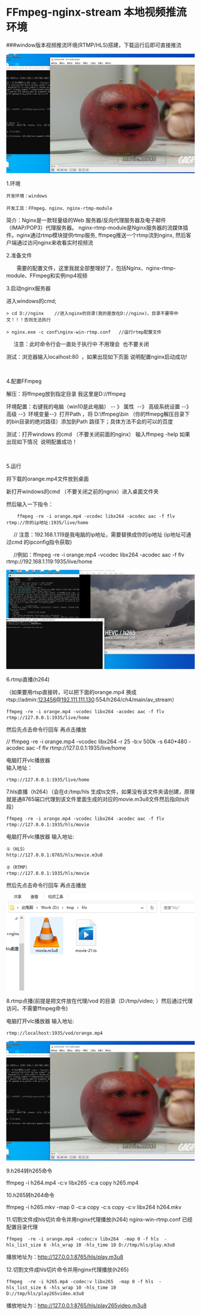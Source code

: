 # FFmpeg-nginx-stream 本地视频推流环境

###window版本视频推流环境(RTMP/HLS)搭建，下载运行后即可直接推流

![Image text](vlc.png)

1.环境
```code
开发环境：windows

开发工具：FFmpeg、nginx、nginx-rtmp-module
```
简介：Nginx是一款轻量级的Web 服务器/反向代理服务器及电子邮件（IMAP/POP3）代理服务器。 nginx-rtmp-module是Nginx服务器的流媒体插件。nginx通过rtmp模块提供rtmp服务, ffmpeg推送一个rtmp流到nginx, 然后客户端通过访问nginx来收看实时视频流


2.准备文件

       需要的配置文件，这里我就全部整理好了，包括Nginx、nginx-rtmp-module、FFmpeg和实例mp4视频
     

3.启动nginx服务器

进入windows的cmd; 
```shell
> cd D://nginx    //进入nginx的目录(我的是放在D://nginx)，目录不要带中文！！！否则无法执行

> nginx.exe -c conf\nginx-win-rtmp.conf   //运行rtmp配置文件 
```
     注意：此时命令行会一直处于执行中 不用理会  也不要关闭

测试：浏览器输入localhost:80  ，如果出现如下页面 说明配置nginx启动成功!

​


4.配置FFmpeg

解压：将ffmpeg放到指定目录 我这里是D://ffmpeg 

环境配置：右键我的电脑（win10是此电脑） -- 》 属性  --》 高级系统设置 --》高级 --》环境变量--》打开Path ，将 D:\ffmpeg\bin （你的ffmepg解压目录下的bin目录的绝对路径）添加到Path 路径下；具体方法不会的可以的百度 

测试：打开windows 的cmd （不要关闭前面的nginx） 输入ffmpeg -help 如果出现如下情况  说明配置成功！

​


5.运行  

将下载的orange.mp4文件放到桌面 

新打开windows的cmd （不要关闭之前的ngnix）进入桌面文件夹

然后输入一下指令：
```code
    ffmpeg -re -i orange.mp4 -vcodec libx264 -acodec aac -f flv rtmp://你的ip地址:1935/live/home
```

     // 注意：192.168.1.119是我电脑的ip地址，需要替换成你的ip地址 (ip地址可通过cmd 的ipconfig指令获取)

     //例如：ffmpeg -re -i orange.mp4 -vcodec libx264 -acodec aac -f flv rtmp://192.168.1.119:1935/live/home


![Image text](view.png)

6.rtmp直播(h264)

（如果要用rtsp直接转，可以把下面的orange.mp4 换成rtsp://admin:123456@192.111.111.130:554/h264/ch4/main/av_stream）

```code
ffmpeg -re -i orange.mp4 -vcodec libx264 -acodec aac -f flv rtmp://127.0.0.1:1935/live/home
```
然后先点击命令行回车 再点击播放

// ffmpeg -re -i orange.mp4 -vcodec libx264 -r 25 -b:v 500k -s 640*480 -acodec aac -f flv rtmp://127.0.0.1:1935/live/home

电脑打开vlc播放器     
输入地址：
```code
rtmp://127.0.0.1:1935/live/home  
```




7.hls直播（h264）（会在d:/tmp/hls 生成ts文件，如果没有该文件夹请创建，原理就是通8765端口代理到该文件里面生成的对应的movie.m3u8文件然后指向ts片段）

```code
ffmpeg -re -i orange.mp4 -vcodec libx264 -acodec aac -f flv rtmp://127.0.0.1:1935/hls/movie
```
电脑打开vlc播放器      输入地址:
```code
①（HLS） 
http://127.0.0.1:8765/hls/movie.m3u8

②（RTMP）
rtmp://127.0.0.1:1935/hls/movie
```


然后先点击命令行回车 再点击播放

![Image text](ts.png)

8.rtmp点播(前提是把文件放在代理/vod 的目录（D:/tmp/video; ）然后通过代理访问，不需要ffmpeg命令)

电脑打开vlc播放器      输入地址:
```code
rtmp://localhost:1935/vod/orange.mp4
```

![Image text](vlc.png)


 
9.h264转h265命令

ffmpeg -i h264.mp4 -c:v libx265 -c:a copy h265.mp4

10.h265转h264命令

ffmpeg -i h265.mkv -map 0 -c:a copy -c:s copy -c:v libx264 h264.mkv

11.切割文件成hls切片命令并用nginx代理播放(h264) nginx-win-rtmp.conf 已经配置目录代理
```code
ffmpeg  -re -i orange.mp4 -codec:v libx264  -map 0 -f hls  -hls_list_size 6 -hls_wrap 10 -hls_time 10 D://tmp/hls/play.m3u8
```
播放地址为：http://127.0.0.1:8765/hls/play.m3u8

12.切割文件成hls切片命令并用nginx代理播放(h265)
```code
ffmpeg  -re -i h265.mp4 -codec:v libx265  -map 0 -f hls  -hls_list_size 6 -hls_wrap 10 -hls_time 10 D://tmp/hls/play265video.m3u8
```
播放地址为：http://127.0.0.1:8765/hls/play265video.m3u8
